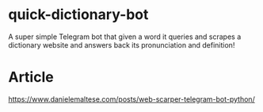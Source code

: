 # quick-dictionary-bot
A super simple Telegram bot that given a word it queries and scrapes a dictionary website and answers back its pronunciation and definition!

# Article
https://www.danielemaltese.com/posts/web-scarper-telegram-bot-python/
